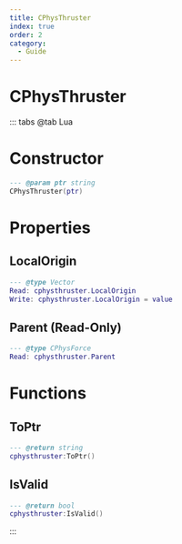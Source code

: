 ```yaml
---
title: CPhysThruster
index: true
order: 2
category:
  - Guide
---
```


# CPhysThruster

::: tabs
@tab Lua
# Constructor
```lua
--- @param ptr string
CPhysThruster(ptr)
```
# Properties
## LocalOrigin 
```lua
--- @type Vector
Read: cphysthruster.LocalOrigin
Write: cphysthruster.LocalOrigin = value
```
## Parent (Read-Only)
```lua
--- @type CPhysForce
Read: cphysthruster.Parent
```
# Functions
## ToPtr
```lua
--- @return string
cphysthruster:ToPtr()
```
## IsValid
```lua
--- @return bool
cphysthruster:IsValid()
```

:::